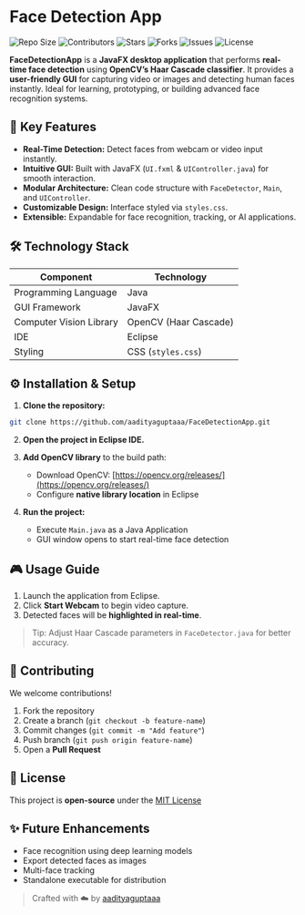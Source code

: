 # Face Detection App 

![Repo Size](https://img.shields.io/github/repo-size/aadityaguptaaa/FaceDetectionApp?color=blue)
![Contributors](https://img.shields.io/github/contributors/aadityaguptaaa/FaceDetectionApp?color=green)
![Stars](https://img.shields.io/github/stars/aadityaguptaaa/FaceDetectionApp?style=social)
![Forks](https://img.shields.io/github/forks/aadityaguptaaa/FaceDetectionApp?style=social)
![Issues](https://img.shields.io/github/issues/aadityaguptaaa/FaceDetectionApp)
![License](https://img.shields.io/github/license/aadityaguptaaa/FaceDetectionApp)



**FaceDetectionApp** is a **JavaFX desktop application** that performs **real-time face detection** using **OpenCV’s Haar Cascade classifier**. It provides a **user-friendly GUI** for capturing video or images and detecting human faces instantly. Ideal for learning, prototyping, or building advanced face recognition systems.  



## 🚀 Key Features
- **Real-Time Detection:** Detect faces from webcam or video input instantly.  
- **Intuitive GUI:** Built with JavaFX (`UI.fxml` & `UIController.java`) for smooth interaction.  
- **Modular Architecture:** Clean code structure with `FaceDetector`, `Main`, and `UIController`.  
- **Customizable Design:** Interface styled via `styles.css`.  
- **Extensible:** Expandable for face recognition, tracking, or AI applications.  




## 🛠️ Technology Stack
| Component | Technology |
|-----------|------------|
| Programming Language | Java |
| GUI Framework | JavaFX |
| Computer Vision Library | OpenCV (Haar Cascade) |
| IDE | Eclipse |
| Styling | CSS (`styles.css`) |




## ⚙️ Installation & Setup
1. **Clone the repository:**  
```bash
git clone https://github.com/aadityaguptaaa/FaceDetectionApp.git
```

2. **Open the project in Eclipse IDE.**

3. **Add OpenCV library** to the build path:  
   - Download OpenCV: [https://opencv.org/releases/](https://opencv.org/releases/)  
   - Configure **native library location** in Eclipse  

4. **Run the project:**  
   - Execute `Main.java` as a Java Application  
   - GUI window opens to start real-time face detection  




## 🎮 Usage Guide
1. Launch the application from Eclipse.  
2. Click **Start Webcam** to begin video capture.  
3. Detected faces will be **highlighted in real-time**.  

> Tip: Adjust Haar Cascade parameters in `FaceDetector.java` for better accuracy.  




## 🤝 Contributing
We welcome contributions!  
1. Fork the repository  
2. Create a branch (`git checkout -b feature-name`)  
3. Commit changes (`git commit -m "Add feature"`)  
4. Push branch (`git push origin feature-name`)  
5. Open a **Pull Request**  



## 📄 License
This project is **open-source** under the [MIT License](LICENSE)



## ✨ Future Enhancements
- Face recognition using deep learning models  
- Export detected faces as images  
- Multi-face tracking  
- Standalone executable for distribution  




> Crafted with ☁️ by [aadityaguptaaa](https://github.com/aadityaguptaaa)
